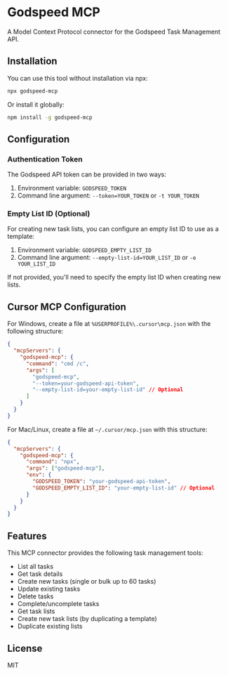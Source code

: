 # Godspeed MCP

A Model Context Protocol connector for the Godspeed Task Management API.

## Installation

You can use this tool without installation via npx:

```bash
npx godspeed-mcp
```

Or install it globally:

```bash
npm install -g godspeed-mcp
```

## Configuration

### Authentication Token

The Godspeed API token can be provided in two ways:

1. Environment variable: `GODSPEED_TOKEN`
2. Command line argument: `--token=YOUR_TOKEN` or `-t YOUR_TOKEN`

### Empty List ID (Optional)

For creating new task lists, you can configure an empty list ID to use as a template:

1. Environment variable: `GODSPEED_EMPTY_LIST_ID`
2. Command line argument: `--empty-list-id=YOUR_LIST_ID` or `-e YOUR_LIST_ID`

If not provided, you'll need to specify the empty list ID when creating new lists.

## Cursor MCP Configuration

For Windows, create a file at `%USERPROFILE%\.cursor\mcp.json` with the following structure:

```json
{
  "mcpServers": {
    "godspeed-mcp": {
      "command": "cmd /c",
      "args": [
        "godspeed-mcp",
        "--token=your-godspeed-api-token",
        "--empty-list-id=your-empty-list-id" // Optional
      ]
    }
  }
}
```

For Mac/Linux, create a file at `~/.cursor/mcp.json` with this structure:

```json
{
  "mcpServers": {
    "godspeed-mcp": {
      "command": "npx",
      "args": ["godspeed-mcp"],
      "env": {
        "GODSPEED_TOKEN": "your-godspeed-api-token",
        "GODSPEED_EMPTY_LIST_ID": "your-empty-list-id" // Optional
      }
    }
  }
}
```

## Features

This MCP connector provides the following task management tools:

- List all tasks
- Get task details
- Create new tasks (single or bulk up to 60 tasks)
- Update existing tasks
- Delete tasks
- Complete/uncomplete tasks
- Get task lists
- Create new task lists (by duplicating a template)
- Duplicate existing lists

## License

MIT
